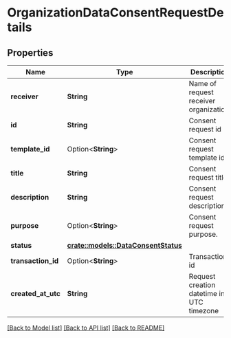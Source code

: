 # OrganizationDataConsentRequestDetails

## Properties

Name | Type | Description | Notes
------------ | ------------- | ------------- | -------------
**receiver** | **String** | Name of request receiver organization. | 
**id** | **String** | Consent request id | 
**template_id** | Option<**String**> | Consent request template id | [optional]
**title** | **String** | Consent request title. | 
**description** | **String** | Consent request description. | 
**purpose** | Option<**String**> | Consent request purpose. | [optional]
**status** | [**crate::models::DataConsentStatus**](DataConsentStatus.md) |  | 
**transaction_id** | Option<**String**> | Transaction id | [optional]
**created_at_utc** | **String** | Request creation datetime in UTC timezone | 

[[Back to Model list]](../README.md#documentation-for-models) [[Back to API list]](../README.md#documentation-for-api-endpoints) [[Back to README]](../README.md)


